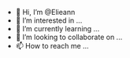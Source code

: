 - 👋 Hi, I’m @Elieann
- 👀 I’m interested in ...
- 🌱 I’m currently learning ...
- 💞️ I’m looking to collaborate on ...
- 📫 How to reach me ...

<!---
Elieann/Elieann is a ✨ special ✨ repository because its `README.md` (this file) appears on your GitHub profile.
You can click the Preview link to take a look at your changes.
--->
